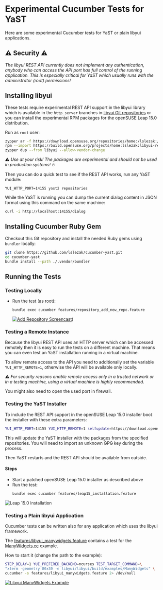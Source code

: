 # Experimental Cucumber Tests for YaST

Here are some experimental Cucumber tests for YaST or plain libyui applications.

## :warning: Security :warning:

*The libyui REST API currently does not implement any authentication, anybody
who can access the API port has full control of the running application. This is
especially critical for YaST which usually runs with the administrator (root)
permissions!*

## Installing libyui

These tests require experimental REST API support in the libyui library
which is available in the `http_server` branches in [libyui Git repositories](
https://github.com/libyui) or you can install the experimental RPM
packages for the openSUSE Leap 15.0 distribution.

Run as `root` user:

```sh
zypper ar -f https://download.opensuse.org/repositories/home:/lslezak:/libyui-rest-api/openSUSE_Leap_15.0/ libyui
rpm --import https://build.opensuse.org/projects/home:lslezak:libyui-rest-api/public_key
zypper dup --from libyui --allow-vendor-change
```

:warning: *Use at your risk! The packages are experimental and should not be used
in production systems!* :fire:

Then you can do a quick test to see if the REST API works, run any YaST module:

```
YUI_HTTP_PORT=14155 yast2 repositories
```

While the YaST is running you can dump the current dialog content in JSON
format using this command on the same machine:

```sh
curl -i http://localhost:14155/dialog
```

## Installing Cucumber Ruby Gem

Checkout this Git repository and install the needed Ruby gems using `bundler`
locally:

```sh
git clone https://github.com/lslezak/cucumber-yast.git
cd cucumber-yast
bundle install --path ./.vendor/bundler
```

## Running the Tests

### Testing Locally

- Run the test (as root):
  ```sh
  bundle exec cucumber features/repository_add_new_repo.feature
  ```

  [![Add Repository Screencast](images/cucumber_add_repo_textmode.gif)](
  https://raw.githubusercontent.com/lslezak/cucumber-yast/master/images/cucumber_add_repo_textmode.gif))

### Testing a Remote Instance

Because the libyui REST API uses an HTTP server which can be accessed remotely
then it is easy to run the tests on a different machine. That means you can
even test an YaST installation running in a virtual machine.

To allow remote access to the API you need to additionally set the variable
`YUI_HTTP_REMOTE=1`, otherwise the API will be available only locally.

:warning: *For security reasons enable remote access only in a trusted network
or in a testing machine, using a virtual machine is highly recommended.*

You might also need to open the used port in firewall.

### Testing the YaST Installer

To include the REST API support in the openSUSE Leap 15.0 installer boot the
installer with these extra parameters:

```sh
YUI_HTTP_PORT=14155 YUI_HTTP_REMOTE=1 selfupdate=https://download.opensuse.org/repositories/home:/lslezak:/libyui-rest-api/openSUSE_Leap_15.0/
```

This will update the YaST installer with the packages from the specified
repositories. You will need to import an unknown GPG key during the process.

Then YaST restarts and the REST API should be available from outside.

#### Steps

- Start a patched openSUSE Leap 15.0 installer as described above
- Run the test:
  ```sh
  bundle exec cucumber features/leap15_installation.feature
  ```

![Leap 15.0 Installation](images/cucumber_leap15_textmode_install.gif)


### Testing a Plain libyui Application

Cucumber tests can be written also for any application which uses the libyui
framework.

The [features/libyui_manywidgets.feature](features/libyui_manywidgets.feature)
contains a test for the [ManyWidgets.cc](
https://github.com/libyui/libyui/blob/master/examples/ManyWidgets.cc) example.

How to start it (change the path to the example):

```sh
STEP_DELAY=1 YUI_PREFERED_BACKEND=ncurses TEST_TARGET_COMMAND=\
"xterm -geometry 80x30 -e libyui/libyui/build/examples/ManyWidgets" \
cucumber -s features/libyui_manywidgets.feature 2> /dev/null
```

[![Libyui ManyWidgets Example](images/cucumber_manywidgets_example_textmode.gif)](
https://raw.githubusercontent.com/lslezak/cucumber-yast/master/images/cucumber_manywidgets_example_textmode.gif)
